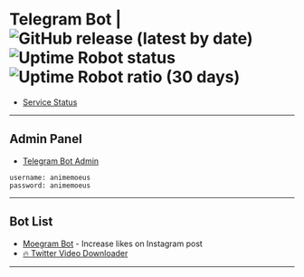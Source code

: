 # Telegram Bot | ![GitHub release (latest by date)](https://img.shields.io/github/v/release/animemoeus/telegram-bot?color=green) ![Uptime Robot status](https://img.shields.io/uptimerobot/status/m792813817-4078225bff158102d312f102) ![Uptime Robot ratio (30 days)](https://img.shields.io/uptimerobot/ratio/m792813817-4078225bff158102d312f102)

- [Service Status](https://stats.uptimerobot.com/GKy6liBGw7/792813817)

---

## Admin Panel

- [Telegram Bot Admin](https://telegram-bot.animemoe.us/admin)

```plaintext
username: animemoeus
password: animemoeus
```

---

## Bot List

- [Moegram Bot](https://t.me/moegram_bot) - Increase likes on Instagram post
- [🔥 Twitter Video Downloader](https://t.me/twitter_video_downloader_bot)

---
